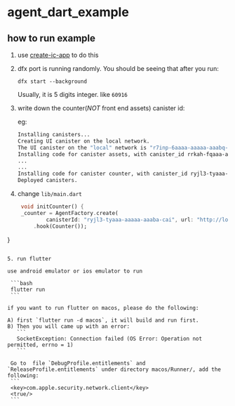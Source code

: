 # agent_dart_example

## how to run example

1. use [create-ic-app](https://github.com/MioQuispe/create-ic-app) to do this
2. dfx port is running randomly. You should be seeing that after you run:
    ```
    dfx start --background
    ```
    Usually, it is 5 digits integer. like `60916`

3. write down the counter(*NOT* front end assets) canister id:

    eg:
    ```bash
    Installing canisters...
    Creating UI canister on the local network.
    The UI canister on the "local" network is "r7inp-6aaaa-aaaaa-aaabq-cai" # <<< !NOT! this one
    Installing code for canister assets, with canister_id rrkah-fqaaa-aaaaa-aaaaq-cai # <<< !NOT! this one
    ...
    ...
    Installing code for canister counter, with canister_id ryjl3-tyaaa-aaaaa-aaaba-cai # <<< THIS IS CORRECT !!
    Deployed canisters.
    ```

4. change `lib/main.dart` 
   
   ```dart
    void initCounter() {
    _counter = AgentFactory.create(
            canisterId: "ryjl3-tyaaa-aaaaa-aaaba-cai", url: "http://localhost:60916", idl: idl)
        .hook(Counter());
  }
   ```

5. run flutter

   use android emulator or ios emulator to run

    ```bash
    flutter run
    ```

   if you want to run flutter on macos, please do the following:

   A) first `flutter run -d macos`, it will build and run first.
   B) Then you will came up with an error:
      ```
      SocketException: Connection failed (OS Error: Operation not permitted, errno = 1)
      ```
   
    Go to  file `DebugProfile.entitlements` and `ReleaseProfile.entitlements` under directory macos/Runner/, add the following:
    ```
    <key>com.apple.security.network.client</key>
    <true/>
    ```
    